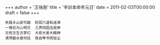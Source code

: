 +++
author = '王咏刚'
title = '辛卯本命年元日'
date = 2011-02-03T00:00:00
draft = false
+++

<div class="poem">

```
失路关山安可越  轮回六道有迷津
一情总为心明灭  三界同因法屈伸
方死方生方梦幻  大悲大爱大精神
清萍碧水君何往  我自琴书悯俗尘
```

</div>

